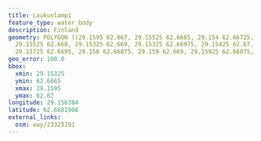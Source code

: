 ```yaml
---
title: Laukunlampi
feature_type: water_body
description: Finland
geometry: POLYGON ((29.1595 62.667, 29.15525 62.6665, 29.154 62.66725, 29.15475 62.668,
  29.15525 62.668, 29.15325 62.669, 29.15325 62.66975, 29.15425 62.67, 29.15675 62.6695,
  29.15725 62.6695, 29.158 62.66875, 29.159 62.669, 29.15925 62.66875, 29.1595 62.667))
geo_error: 100.0
bbox:
  xmin: 29.15325
  ymin: 62.6665
  xmax: 29.1595
  ymax: 62.67
longitude: 29.156384
latitude: 62.6681908
external_links:
  osm: way/23325191
---
```

